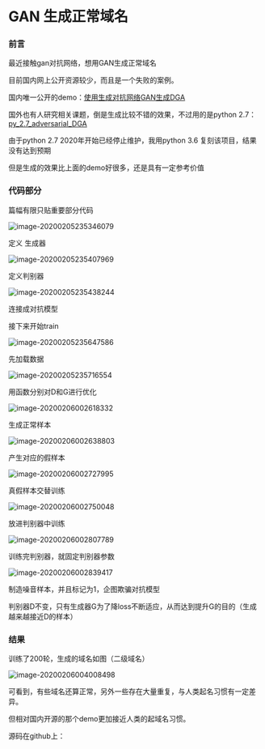 # GAN 生成正常域名

### 前言

最近接触gan对抗网络，想用GAN生成正常域名

目前国内网上公开资源较少，而且是一个失败的案例。

国内唯一公开的demo：[使用生成对抗网络GAN生成DGA](http://webber.tech/posts/使用生成对抗网络(GAN)生成DGA/ )

国外也有人研究相关课题，倒是生成比较不错的效果，不过用的是python 2.7： [py_2.7_adversarial_DGA]( https://github.com/aaleotti-unimore/adversarial_DGA )

由于python 2.7 2020年开始已经停止维护，我用python 3.6 复刻该项目，结果没有达到预期

但是生成的效果比上面的demo好很多，还是具有一定参考价值

### 代码部分

篇幅有限只贴重要部分代码

![image-20200205235346079](C:\Users\xingchi\AppData\Roaming\Typora\typora-user-images\image-20200205235346079.png)

定义 生成器

![image-20200205235407969](C:\Users\xingchi\AppData\Roaming\Typora\typora-user-images\image-20200205235407969.png)

定义判别器

![image-20200205235438244](C:\Users\xingchi\AppData\Roaming\Typora\typora-user-images\image-20200205235438244.png)

连接成对抗模型

接下来开始train

![image-20200205235647586](C:\Users\xingchi\AppData\Roaming\Typora\typora-user-images\image-20200205235647586.png)

先加载数据

![image-20200205235716554](C:\Users\xingchi\AppData\Roaming\Typora\typora-user-images\image-20200205235716554.png)

用函数分别对D和G进行优化

![image-20200206002618332](C:\Users\xingchi\AppData\Roaming\Typora\typora-user-images\image-20200206002618332.png)

生成正常样本

![image-20200206002638803](C:\Users\xingchi\AppData\Roaming\Typora\typora-user-images\image-20200206002638803.png)

产生对应的假样本

![image-20200206002727995](C:\Users\xingchi\AppData\Roaming\Typora\typora-user-images\image-20200206002727995.png)

真假样本交替训练

![image-20200206002750048](C:\Users\xingchi\AppData\Roaming\Typora\typora-user-images\image-20200206002750048.png)

放进判别器中训练

![image-20200206002807789](C:\Users\xingchi\AppData\Roaming\Typora\typora-user-images\image-20200206002807789.png)

训练完判别器，就固定判别器参数

![image-20200206002839417](C:\Users\xingchi\AppData\Roaming\Typora\typora-user-images\image-20200206002839417.png)

制造噪音样本，并且标记为1，企图欺骗对抗模型

判别器D不变，只有生成器G为了降loss不断适应，从而达到提升G的目的（生成越来越接近D的样本）

### 结果

训练了200轮，生成的域名如图（二级域名）

![image-20200206004008498](C:\Users\xingchi\AppData\Roaming\Typora\typora-user-images\image-20200206004008498.png)

可看到，有些域名还算正常，另外一些存在大量重复，与人类起名习惯有一定差异。

但相对国内开源的那个demo更加接近人类的起域名习惯。

源码在github上：